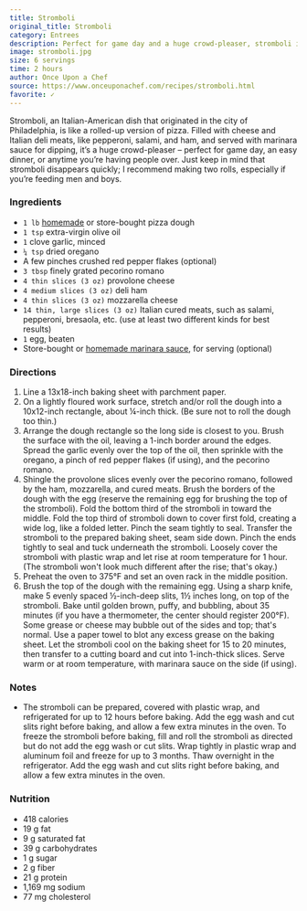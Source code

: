 ```yaml
---
title: Stromboli
original_title: Stromboli
category: Entrees
description: Perfect for game day and a huge crowd-pleaser, stromboli is like a rolled-up version of pizza.
image: stromboli.jpg
size: 6 servings
time: 2 hours
author: Once Upon a Chef
source: https://www.onceuponachef.com/recipes/stromboli.html
favorite: ✓
---
```


Stromboli, an Italian-American dish that originated in the city of Philadelphia, is like a rolled-up version of pizza. Filled with cheese and Italian deli meats, like pepperoni, salami, and ham, and served with marinara sauce for dipping, it’s a huge crowd-pleaser – perfect for game day, an easy dinner, or anytime you’re having people over. Just keep in mind that stromboli disappears quickly; I recommend making two rolls, especially if you’re feeding men and boys.

### Ingredients

* `1 lb` [homemade](https://www.onceuponachef.com/how-to/pizza-dough-recipe.html) or store-bought pizza dough
* `1 tsp` extra-virgin olive oil
* `1` clove garlic, minced
* `¼ tsp` dried oregano
* A few pinches crushed red pepper flakes (optional)
* `3 tbsp` finely grated pecorino romano
* `4 thin slices (3 oz)` provolone cheese
* `4 medium slices (3 oz)` deli ham
* `4 thin slices (3 oz)` mozzarella cheese
* `14 thin, large slices (3 oz)` Italian cured meats, such as salami, pepperoni, bresaola, etc. (use at least two different kinds for best results)
* `1` egg, beaten
* Store-bought or [homemade marinara sauce](https://www.onceuponachef.com/recipes/tomato-sauce-basil.html), for serving (optional)

### Directions

1. Line a 13x18-inch baking sheet with parchment paper.
2. On a lightly floured work surface, stretch and/or roll the dough into a 10x12-inch rectangle, about ¼-inch thick. (Be sure not to roll the dough too thin.)
3. Arrange the dough rectangle so the long side is closest to you. Brush the surface with the oil, leaving a 1-inch border around the edges. Spread the garlic evenly over the top of the oil, then sprinkle with the oregano, a pinch of red pepper flakes (if using), and the pecorino romano.
4. Shingle the provolone slices evenly over the pecorino romano, followed by the ham, mozzarella, and cured meats. Brush the borders of the dough with the egg (reserve the remaining egg for brushing the top of the stromboli). Fold the bottom third of the stromboli in toward the middle. Fold the top third of stromboli down to cover first fold, creating a wide log, like a folded letter. Pinch the seam tightly to seal. Transfer the stromboli to the prepared baking sheet, seam side down. Pinch the ends tightly to seal and tuck underneath the stromboli. Loosely cover the stromboli with plastic wrap and let rise at room temperature for 1 hour. (The stromboli won't look much different after the rise; that's okay.)
5. Preheat the oven to 375°F and set an oven rack in the middle position.
6. Brush the top of the dough with the remaining egg. Using a sharp knife, make 5 evenly spaced ½-inch-deep slits, 1½ inches long, on top of the stromboli. Bake until golden brown, puffy, and bubbling, about 35 minutes (if you have a thermometer, the center should register 200°F). Some grease or cheese may bubble out of the sides and top; that's normal. Use a paper towel to blot any excess grease on the baking sheet. Let the stromboli cool on the baking sheet for 15 to 20 minutes, then transfer to a cutting board and cut into 1-inch-thick slices. Serve warm or at room temperature, with marinara sauce on the side (if using).

### Notes

- The stromboli can be prepared, covered with plastic wrap, and refrigerated for up to 12 hours before baking. Add the egg wash and cut slits right before baking, and allow a few extra minutes in the oven. To freeze the stromboli before baking, fill and roll the stromboli as directed but do not add the egg wash or cut slits. Wrap tightly in plastic wrap and aluminum foil and freeze for up to 3 months. Thaw overnight in the refrigerator. Add the egg wash and cut slits right before baking, and allow a few extra minutes in the oven.

### Nutrition

* 418 calories
* 19 g fat
* 9 g saturated fat
* 39 g carbohydrates
* 1 g sugar
* 2 g fiber
* 21 g protein
* 1,169 mg sodium
* 77 mg cholesterol